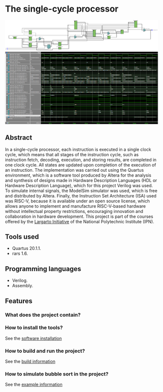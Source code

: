 # The single-cycle processor

![RTL View](assets/images/unicycleRTL.PNG)
![WaveForm View](assets/images/unicycleWave.PNG)

## Abstract
In a single-cycle processor, each instruction is executed in a single clock cycle, which means that all stages of the instruction cycle, such as instruction fetch, decoding, execution, and storing results, are completed in one clock cycle. All states are updated upon completion of the execution of an instruction. The implementation was carried out using the Quartus environment, which is a software tool produced by Altera for the analysis and synthesis of designs made in Hardware Description Languages (HDL or Hardware Description Language), which for this project Verilog was used. To simulate internal signals, the ModelSim simulator was used, which is free and distributed by Altera. Finally, the Instruction Set Architecture (ISA) used was RISC-V, because it is available under an open source license, which allows anyone to implement and manufacture RISC-V-based hardware without intellectual property restrictions, encouraging innovation and collaboration in hardware development. This project is part of the courses offered by the [Largarto Initiative](https://lagarto.ipn.mx/) of the National Polytechnic Institute (IPN).

## Tools used
- Quartus 20.1.1.
- rars 1.6.

## Programming languages
- Verilog.
- Assembly.

## Features
### What does the project contain?


### How to install the tools?
See the [software installation](docs/softwareInstallation.md)

### How to build and run the project?
See the [build information](docs/buildInformation.md)

### How to simulate bubble sort in the project?
See the [example information](docs/exampleInformation.md)

